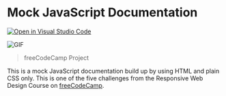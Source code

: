 # Mock JavaScript Documentation

[![Open in Visual Studio Code](https://open.vscode.dev/badges/open-in-vscode.svg)](https://open.vscode.dev/codingwolf-at/mock-js-documentation)

![GIF](gif/js-mock.gif)

> freeCodeCamp Project

 This is a mock JavaScript documentation build up by using HTML and plain CSS only. This is one of the five challenges from the Responsive Web Design Course on [freeCodeCamp](https://www.freecodecamp.org/learn).
